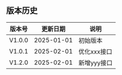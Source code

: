 ## 版本历史
| 版本号 | 更新日期 | 说明 |
| --- | --- | --- |
| V1.0.0 | 2025-01-01 | 初始版本 |
| V1.0.1 | 2025-02-01 | 优化xxx接口 |
| V1.2.0 | 2025-02-01 | 新增yyy接口 |